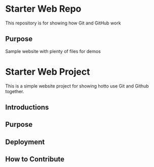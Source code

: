# Starter Web Repo

This repository is for showing how Git and GitHub work

## Purpose

Sample website with plenty of files for demos



# Starter Web Project

This is a simple website project for showing hotto use Git and Github together.

## Introductions

## Purpose

## Deployment

## How to Contribute
